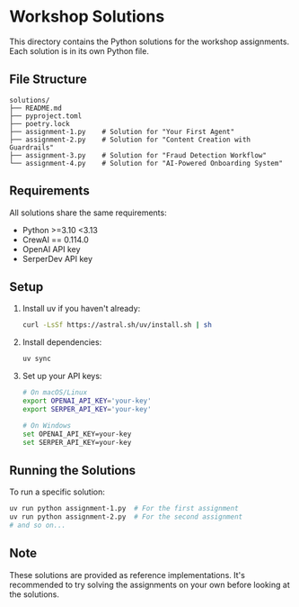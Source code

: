 # Workshop Solutions

This directory contains the Python solutions for the workshop assignments. Each solution is in its own Python file.

## File Structure

```
solutions/
├── README.md
├── pyproject.toml
├── poetry.lock
├── assignment-1.py    # Solution for "Your First Agent"
├── assignment-2.py    # Solution for "Content Creation with Guardrails"
├── assignment-3.py    # Solution for "Fraud Detection Workflow"
└── assignment-4.py    # Solution for "AI-Powered Onboarding System"
```

## Requirements

All solutions share the same requirements:
- Python >=3.10 <3.13
- CrewAI == 0.114.0
- OpenAI API key
- SerperDev API key

## Setup

1. Install uv if you haven't already:
   ```bash
   curl -LsSf https://astral.sh/uv/install.sh | sh
   ```

2. Install dependencies:
   ```bash
   uv sync
   ```

3. Set up your API keys:
   ```bash
   # On macOS/Linux
   export OPENAI_API_KEY='your-key'
   export SERPER_API_KEY='your-key'
   
   # On Windows
   set OPENAI_API_KEY=your-key
   set SERPER_API_KEY=your-key
   ```

## Running the Solutions

To run a specific solution:
```bash
uv run python assignment-1.py  # For the first assignment
uv run python assignment-2.py  # For the second assignment
# and so on...
```

## Note

These solutions are provided as reference implementations. It's recommended to try solving the assignments on your own before looking at the solutions. 